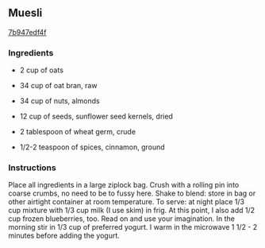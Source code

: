 ## Muesli

[7b947edf4f](http://www.food.com/recipe/muesli-233404)

### Ingredients

 - 2 cup of oats

 - 34 cup of oat bran, raw

 - 34 cup of nuts, almonds

 - 12 cup of seeds, sunflower seed kernels, dried

 - 2 tablespoon of wheat germ, crude

 - 1/2-2 teaspoon of spices, cinnamon, ground

### Instructions

Place all ingredients in a large ziplock bag. Crush with a rolling pin into coarse crumbs, no need to be to fussy here. Shake to blend: store in bag or other airtight container at room temperature. To serve: at night place 1/3 cup mixture with 1/3 cup milk (I use skim) in frig. At this point, I also add 1/2 cup frozen blueberries, too. Read on and use your imagination. In the morning stir in 1/3 cup of preferred yogurt. I warm in the microwave 1 1/2 - 2 minutes before adding the yogurt.